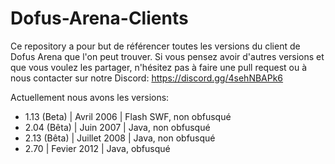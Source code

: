 # Dofus-Arena-Clients

Ce repository a pour but de référencer toutes les versions du client de Dofus Arena que l'on peut trouver. 
Si vous pensez avoir d'autres versions et que vous voulez les partager, n'hésitez pas à faire une pull request ou à nous contacter sur notre Discord: https://discord.gg/4sehNBAPk6

Actuellement nous avons les versions:

- 1.13 (Beta) | Avril 2006 | Flash SWF, non obfusqué
- 2.04 (Bêta) | Juin 2007 | Java, non obfusqué
- 2.13 (Bêta) | Juillet 2008 | Java, non obfusqué
- 2.70 | Fevier 2012 | Java, obfusqué